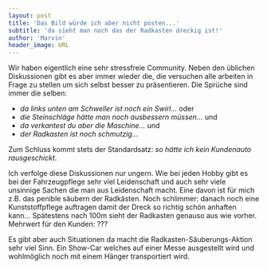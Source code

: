 ```yaml
---
layout: post
title: 'Das Bild würde ich aber nicht posten...'
subtitle: 'da sieht man noch das der Radkasten dreckig ist!'
author: 'Marvin'
header_image: URL
---
```


Wir haben eigentlich eine sehr stressfreie Community. Neben den üblichen Diskussionen gibt es aber immer wieder die, die versuchen alle arbeiten in Frage zu stellen um sich selbst besser zu präsentieren. Die Sprüche sind immer die selben:

* *da links unten am Schweller ist noch ein Swirl...* oder
* *die Steinschläge hätte man noch ausbessern müssen...* und
* *da verkantest du aber die Maschine...* und
* *der Radkasten ist noch schmutzig...*

Zum Schluss kommt stets der Standardsatz: *so hätte ich kein Kundenauto rausgeschickt*.

Ich verfolge diese Diskussionen nur ungern. Wie bei jeden Hobby gibt es bei der Fahrzeugpflege sehr viel Leidenschaft und auch sehr viele unsinnige Sachen die man aus Leidenschaft macht. Eine davon ist für mich z.B. das penible säubern der Radkästen. Noch schlimmer: danach noch eine Kunststoffpflege auftragen damit der Dreck so richtig schön anhaften kann... Spätestens nach 100m sieht der Radkasten genauso aus wie vorher. Mehrwert für den Kunden: ???

Es gibt aber auch Situationen da macht die Radkasten-Säuberungs-Aktion sehr viel Sinn. Ein Show-Car welches auf einer Messe ausgestellt wird und wohlmöglich noch mit einem Hänger transportiert wird.